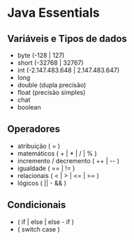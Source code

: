 # Java Essentials

## Variáveis e Tipos de dados

- byte (-128 | 127)
- short (-32768 | 32767)
- int (-2.147.483.648 | 2.147.483.647) 
- long
- double (dupla precisão)
- float (precisão simples)
- chat
- boolean

## Operadores

- atribuição ( = )
- matemáticos ( + | * | / | % )
- incremento / decremento ( ++ | -- )
- igualdade ( == | != )
- relacionais ( < | > | <= | >= )
- lógicos ( || - && )

## Condicionais

- ( if | else | else - if )
- ( switch case )
